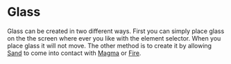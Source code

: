 # Glass #

Glass can be created in two different ways. First you can simply place glass on the the screen where ever you like with the element selector. When you place glass it will not move. The other method is to create it by allowing [Sand](Sand.md) to come into contact with [Magma](Magma.md) or [Fire](Fire.md).